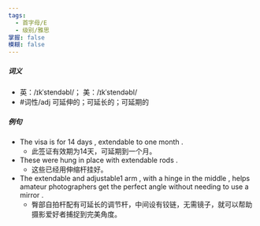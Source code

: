 ```yaml
---
tags:
  - 首字母/E
  - 级别/雅思
掌握: false
模糊: false
---
```

##### 词义
- 英：/ɪkˈstendəbl/； 美：/ɪkˈstendəbl/
- #词性/adj  可延伸的；可延长的；可延期的
##### 例句
- The visa is for 14 days , extendable to one month .
	- 此签证有效期为14天，可延期到一个月。
- These were hung in place with extendable rods .
	- 这些已经用伸缩杆挂好。
- The extendable and adjustable1 arm , with a hinge in the middle , helps amateur photographers get the perfect angle without needing to use a mirror .
	- 臀部自拍杆配有可延长的调节杆，中间设有铰链，无需镜子，就可以帮助摄影爱好者捕捉到完美角度。
